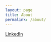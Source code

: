 ```yaml
---
layout: page
title: About
permalink: /about/
---
```



[LinkedIn](https://in.linkedin.com/in/sandeep-joshi-26b57a97)




